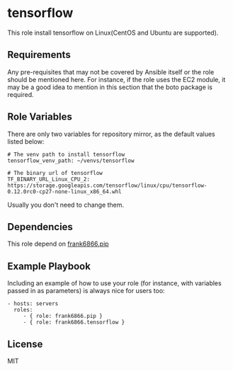 tensorflow
==========

This role install tensorflow on Linux(CentOS and Ubuntu are supported).

Requirements
------------

Any pre-requisites that may not be covered by Ansible itself or the role should be mentioned here. For instance, if the role uses the EC2 module, it may be a good idea to mention in this section that the boto package is required.

Role Variables
--------------

There are only two variables for repository mirror, as the default values listed below:

    # The venv path to install tensorflow
    tensorflow_venv_path: ~/venvs/tensorflow
    
    # The binary url of tensorflow
    TF_BINARY_URL_Linux_CPU_2: https://storage.googleapis.com/tensorflow/linux/cpu/tensorflow-0.12.0rc0-cp27-none-linux_x86_64.whl

Usually you don't need to change them.

Dependencies
------------

This role depend on [frank6866.pip](https://galaxy.ansible.com/frank6866/pip/)

Example Playbook
----------------

Including an example of how to use your role (for instance, with variables passed in as parameters) is always nice for users too:

    - hosts: servers
      roles:
         - { role: frank6866.pip }
         - { role: frank6866.tensorflow }

License
-------

MIT

